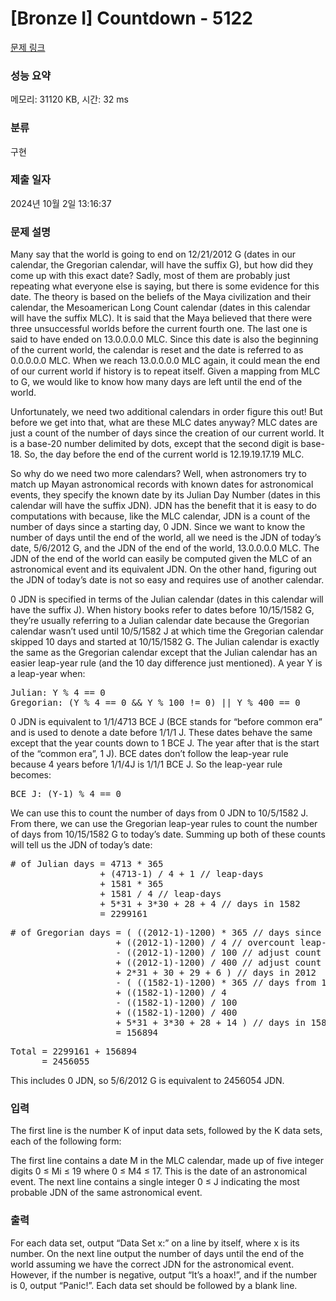 # [Bronze I] Countdown - 5122 

[문제 링크](https://www.acmicpc.net/problem/5122) 

### 성능 요약

메모리: 31120 KB, 시간: 32 ms

### 분류

구현

### 제출 일자

2024년 10월 2일 13:16:37

### 문제 설명

<p>Many say that the world is going to end on 12/21/2012 G (dates in our calendar, the Gregorian calendar, will have the suffix G), but how did they come up with this exact date? Sadly, most of them are probably just repeating what everyone else is saying, but there is some evidence for this date. The theory is based on the beliefs of the Maya civilization and their calendar, the Mesoamerican Long Count calendar (dates in this calendar will have the suffix MLC). It is said that the Maya believed that there were three unsuccessful worlds before the current fourth one. The last one is said to have ended on 13.0.0.0.0 MLC. Since this date is also the beginning of the current world, the calendar is reset and the date is referred to as 0.0.0.0.0 MLC. When we reach 13.0.0.0.0 MLC again, it could mean the end of our current world if history is to repeat itself. Given a mapping from MLC to G, we would like to know how many days are left until the end of the world.</p>

<p>Unfortunately, we need two additional calendars in order figure this out! But before we get into that, what are these MLC dates anyway? MLC dates are just a count of the number of days since the creation of our current world. It is a base-20 number delimited by dots, except that the second digit is base-18. So, the day before the end of the current world is 12.19.19.17.19 MLC.</p>

<p>So why do we need two more calendars? Well, when astronomers try to match up Mayan astronomical records with known dates for astronomical events, they specify the known date by its Julian Day Number (dates in this calendar will have the suffix JDN). JDN has the benefit that it is easy to do computations with because, like the MLC calendar, JDN is a count of the number of days since a starting day, 0 JDN. Since we want to know the number of days until the end of the world, all we need is the JDN of today’s date, 5/6/2012 G, and the JDN of the end of the world, 13.0.0.0.0 MLC. The JDN of the end of the world can easily be computed given the MLC of an astronomical event and its equivalent JDN. On the other hand, figuring out the JDN of today’s date is not so easy and requires use of another calendar.</p>

<p>0 JDN is specified in terms of the Julian calendar (dates in this calendar will have the suffix J). When history books refer to dates before 10/15/1582 G, they’re usually referring to a Julian calendar date because the Gregorian calendar wasn’t used until 10/5/1582 J at which time the Gregorian calendar skipped 10 days and started at 10/15/1582 G. The Julian calendar is exactly the same as the Gregorian calendar except that the Julian calendar has an easier leap-year rule (and the 10 day difference just mentioned). A year Y is a leap-year when:</p>

<pre>Julian: Y % 4 == 0
Gregorian: (Y % 4 == 0 && Y % 100 != 0) || Y % 400 == 0</pre>

<p>0 JDN is equivalent to 1/1/4713 BCE J (BCE stands for “before common era” and is used to denote a date before 1/1/1 J. These dates behave the same except that the year counts down to 1 BCE J. The year after that is the start of the “common era”, 1 J). BCE dates don’t follow the leap-year rule because 4 years before 1/1/4J is 1/1/1 BCE J. So the leap-year rule becomes:</p>

<pre>BCE J: (Y-1) % 4 == 0</pre>

<p>We can use this to count the number of days from 0 JDN to 10/5/1582 J. From there, we can use the Gregorian leap-year rules to count the number of days from 10/15/1582 G to today’s date. Summing up both of these counts will tell us the JDN of today’s date:</p>

<pre># of Julian days = 4713 * 365
                 + (4713-1) / 4 + 1 // leap-days
                 + 1581 * 365
                 + 1581 / 4 // leap-days
                 + 5*31 + 3*30 + 28 + 4 // days in 1582
                 = 2299161</pre>

<pre># of Gregorian days = ( ((2012-1)-1200) * 365 // days since 1200
                    + ((2012-1)-1200) / 4 // overcount leap-days
                    - ((2012-1)-1200) / 100 // adjust count
                    + ((2012-1)-1200) / 400 // adjust count
                    + 2*31 + 30 + 29 + 6 ) // days in 2012
                    - ( ((1582-1)-1200) * 365 // days from 1200 to 1582
                    + ((1582-1)-1200) / 4
                    - ((1582-1)-1200) / 100
                    + ((1582-1)-1200) / 400
                    + 5*31 + 3*30 + 28 + 14 ) // days in 1582
                    = 156894</pre>

<pre>Total = 2299161 + 156894
      = 2456055</pre>

<p>This includes 0 JDN, so 5/6/2012 G is equivalent to 2456054 JDN.</p>

### 입력 

 <p>The first line is the number K of input data sets, followed by the K data sets, each of the following form:</p>

<p>The first line contains a date M in the MLC calendar, made up of five integer digits 0 ≤ Mi ≤ 19 where 0 ≤ M4 ≤ 17. This is the date of an astronomical event. The next line contains a single integer 0 ≤ J indicating the most probable JDN of the same astronomical event.</p>

### 출력 

 <p>For each data set, output “Data Set x:” on a line by itself, where x is its number. On the next line output the number of days until the end of the world assuming we have the correct JDN for the astronomical event. However, if the number is negative, output “It’s a hoax!”, and if the number is 0, output “Panic!”. Each data set should be followed by a blank line.</p>

